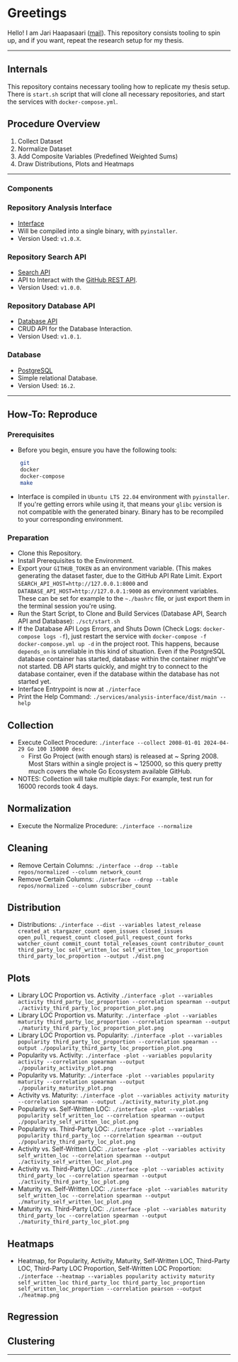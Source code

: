 # Greetings

Hello! I am Jari Haapasaari ([mail](mailto:haapjari@gmail.com)). This repository consists tooling to spin up, and if you want, repeat the research setup for my thesis.

---

## Internals

This repository contains necessary tooling how to replicate my thesis setup. There is `start.sh` script that will clone all necessary repositories, and start the services with `docker-compose.yml`. 

## Procedure Overview

1. Collect Dataset
2. Normalize Dataset
3. Add Composite Variables (Predefined Weighted Sums)
4. Draw Distributions, Plots and Heatmaps

---

### Components

### Repository Analysis Interface

- [Interface](https://github.com/haapjari/repository-analysis-interface/releases/tag/v1.0.0)
- Will be compiled into a single binary, with `pyinstaller`.
- Version Used: `v1.0.X`.

### Repository Search API

- [Search API](https://github.com/haapjari/repository-search-api/releases/tag/v1.0.0)
- API to Interact with the [GitHub REST API](https://docs.github.com/en/rest?apiVersion=2022-11-28).
- Version Used: `v1.0.0`.

### Repository Database API

- [Database API](https://github.com/haapjari/repository-database-api/releases/tag/v1.0.0)
- CRUD API for the Database Interaction.
- Version Used: `v1.0.1`.

### Database

- [PostgreSQL](https://www.postgresql.org/)
- Simple relational Database.
- Version Used: `16.2`.

---

## How-To: Reproduce

### Prerequisites

- Before you begin, ensure you have the following tools:

```bash
    git
    docker
    docker-compose
    make
```

- Interface is compiled in `Ubuntu LTS 22.04` environment with `pyinstaller`. If you're getting errors while using it, that means your `glibc` version is not compatible with the generated binary. Binary has to be recompiled to your corresponding environment.

### Preparation

- Clone this Repository.
- Install Prerequisites to the Environment.
- Export your `GITHUB_TOKEN` as an environment variable. (This makes generating the dataset faster, due to the GitHub API Rate Limit. Export `SEARCH_API_HOST=http://127.0.0.1:8000` and `DATABASE_API_HOST=http://127.0.0.1:9000` as environment variables. These can be set for example to the `~./bashrc` file, or just export them in the terminal session you're using.
- Run the Start Script, to Clone and Build Services (Database API, Search API and Database): `./sct/start.sh`
- If the Database API Logs Errors, and Shuts Down (Check Logs: `docker-compose logs -f`), just restart the service with `docker-compose -f docker-compose.yml up -d` in the project root. This happens, because `depends_on` is unreliable in this kind of situation. Even if the PostgreSQL database container has started, database within the container might've not started. DB API starts quickly, and might try to connect to the database container, even if the database within the database has not started yet.
- Interface Entrypoint is now at `./interface`
- Print the Help Command: `./services/analysis-interface/dist/main --help`

## Collection

- Execute Collect Procedure: `./interface --collect 2008-01-01 2024-04-29 Go 100 150000 desc`
  - First Go Project (with enough stars) is released at ~ Spring 2008. Most Stars within a single project is ~ 125000, so this query pretty much covers the whole Go Ecosystem available GitHub.
- NOTES: Collection will take multiple days: For example, test run for 16000 records took 4 days.
 
## Normalization 
 
- Execute the Normalize Procedure: `./interface --normalize`

## Cleaning

- Remove Certain Columns: `./interface --drop --table repos/normalized --column network_count`
- Remove Certain Columns: `./interface --drop --table repos/normalized --column subscriber_count`

## Distribution

- Distributions: `./interface --dist --variables latest_release created_at stargazer_count open_issues closed_issues open_pull_request_count closed_pull_request_count forks watcher_count commit_count total_releases_count contributor_count third_party_loc self_written_loc self_written_loc_proportion third_party_loc_proportion --output ./dist.png`

## Plots

- Library LOC Proportion vs. Activity `./interface -plot --variables activity third_party_loc_proportion --correlation spearman --output ./activity_third_party_loc_proportion_plot.png`
- Library LOC Proportion vs. Maturity: `./interface -plot --variables maturity third_party_loc_proportion --correlation spearman --output ./maturity_third_party_loc_proportion_plot.png`
- Library LOC Proportion vs. Popularity: `./interface -plot --variables popularity third_party_loc_proportion --correlation spearman --output ./popularity_third_party_loc_proportion_plot.png`
- Popularity vs. Activity: `./interface -plot --variables popularity activity --correlation spearman --output ./popularity_activity_plot.png`
- Popularity vs. Maturity: `./interface -plot --variables popularity maturity --correlation spearman --output ./popularity_maturity_plot.png`
- Activity vs. Maturity: `./interface -plot --variables activity maturity --correlation spearman --output ./activity_maturity_plot.png`
- Popularity vs. Self-Written LOC: `./interface -plot --variables popularity self_written_loc --correlation spearman --output ./popularity_self_written_loc_plot.png`
- Popularity vs. Third-Party LOC: `./interface -plot --variables popularity third_party_loc --correlation spearman --output ./popularity_third_party_loc_plot.png`
- Activity vs. Self-Written LOC: `./interface -plot --variables activity self_written_loc --correlation spearman --output ./activity_self_written_loc_plot.png`
- Activity vs. Third-Party LOC: `./interface -plot --variables activity third_party_loc --correlation spearman --output ./activity_third_party_loc_plot.png`
- Maturity vs. Self-Written LOC: `./interface -plot --variables maturity self_written_loc --correlation spearman --output ./maturity_self_written_loc_plot.png`
- Maturity vs. Third-Party LOC: `./interface -plot --variables maturity third_party_loc --correlation spearman --output ./maturity_third_party_loc_plot.png`

## Heatmaps

- Heatmap, for Popularity, Activity, Maturity, Self-Written LOC, Third-Party LOC, Third-Party LOC Proportion, Self-Written LOC Proportion: `./interface --heatmap --variables popularity activity maturity self_written_loc third_party_loc third_party_loc_proportion self_written_loc_proportion --correlation pearson --output ./heatmap.png`


## Regression

## Clustering

<!--
## Composite Variables (?)

- Composite Variable for Popularity: `./interface --composite --variables stargazer_count forks subscriber_count watcher_count --name popularity`
- Composite Variable for Activity: `./interface --composite --variables open_issues closed_issues commit_count open_pull_request_count closed_pull_request_count network_count contributor_count --name activity`
- Composite Variable for Maturity: `./interface --composite --variables created_at latest_release total_releases_count --name maturity`
-->


---
